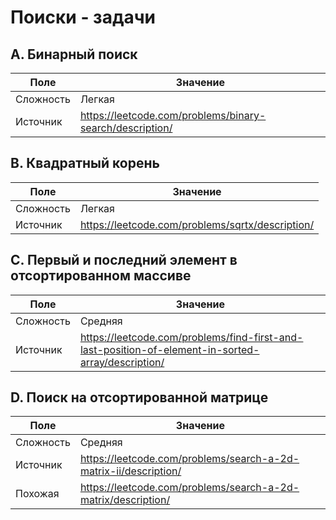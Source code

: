 # Поиски - задачи

## A. Бинарный поиск

| Поле      | Значение                                                 |
|-----------|----------------------------------------------------------|
| Сложность | Легкая                                                   |
| Источник  | https://leetcode.com/problems/binary-search/description/ |

## B. Квадратный корень

| Поле      | Значение                                         |
|-----------|--------------------------------------------------|
| Сложность | Легкая                                           |
| Источник  | https://leetcode.com/problems/sqrtx/description/ |

## C. Первый и последний элемент в отсортированном массиве

| Поле      | Значение                                                                                           |
|-----------|----------------------------------------------------------------------------------------------------|
| Сложность | Средняя                                                                                            |
| Источник  | https://leetcode.com/problems/find-first-and-last-position-of-element-in-sorted-array/description/ |

## D. Поиск на отсортированной матрице

| Поле      | Значение                                                         |
|-----------|------------------------------------------------------------------|
| Сложность | Средняя                                                          |
| Источник  | https://leetcode.com/problems/search-a-2d-matrix-ii/description/ |
| Похожая   | https://leetcode.com/problems/search-a-2d-matrix/description/    |
